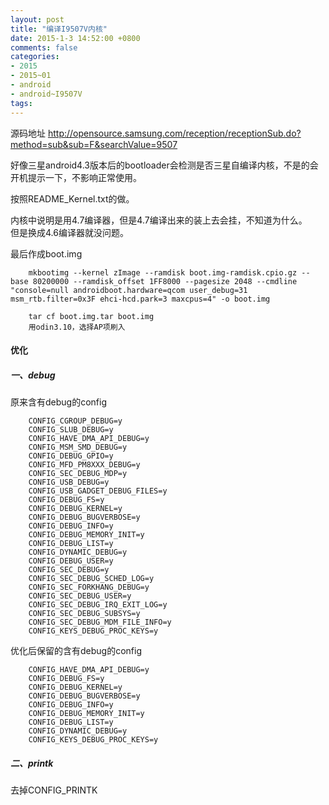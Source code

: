 ```yaml
---
layout: post
title: "编译I9507V内核"
date: 2015-1-3 14:52:00 +0800
comments: false
categories:
- 2015
- 2015~01
- android
- android~I9507V
tags:
---
```

源码地址 http://opensource.samsung.com/reception/receptionSub.do?method=sub&sub=F&searchValue=9507

好像三星android4.3版本后的bootloader会检测是否三星自编译内核，不是的会开机提示一下，不影响正常使用。

按照README_Kernel.txt的做。

内核中说明是用4.7编译器，但是4.7编译出来的装上去会挂，不知道为什么。  
但是换成4.6编译器就没问题。

最后作成boot.img
```
	mkbootimg --kernel zImage --ramdisk boot.img-ramdisk.cpio.gz --base 80200000 --ramdisk_offset 1FF8000 --pagesize 2048 --cmdline "console=null androidboot.hardware=qcom user_debug=31 msm_rtb.filter=0x3F ehci-hcd.park=3 maxcpus=4" -o boot.img

	tar cf boot.img.tar boot.img
	用odin3.10，选择AP项刷入
```

#### 优化

##### 一、debug
原来含有debug的config
```
	CONFIG_CGROUP_DEBUG=y
	CONFIG_SLUB_DEBUG=y
	CONFIG_HAVE_DMA_API_DEBUG=y
	CONFIG_MSM_SMD_DEBUG=y
	CONFIG_DEBUG_GPIO=y
	CONFIG_MFD_PM8XXX_DEBUG=y
	CONFIG_SEC_DEBUG_MDP=y
	CONFIG_USB_DEBUG=y
	CONFIG_USB_GADGET_DEBUG_FILES=y
	CONFIG_DEBUG_FS=y
	CONFIG_DEBUG_KERNEL=y
	CONFIG_DEBUG_BUGVERBOSE=y
	CONFIG_DEBUG_INFO=y
	CONFIG_DEBUG_MEMORY_INIT=y
	CONFIG_DEBUG_LIST=y
	CONFIG_DYNAMIC_DEBUG=y
	CONFIG_DEBUG_USER=y
	CONFIG_SEC_DEBUG=y
	CONFIG_SEC_DEBUG_SCHED_LOG=y
	CONFIG_SEC_FORKHANG_DEBUG=y
	CONFIG_SEC_DEBUG_USER=y
	CONFIG_SEC_DEBUG_IRQ_EXIT_LOG=y
	CONFIG_SEC_DEBUG_SUBSYS=y
	CONFIG_SEC_DEBUG_MDM_FILE_INFO=y
	CONFIG_KEYS_DEBUG_PROC_KEYS=y
```

优化后保留的含有debug的config

```
	CONFIG_HAVE_DMA_API_DEBUG=y
	CONFIG_DEBUG_FS=y
	CONFIG_DEBUG_KERNEL=y
	CONFIG_DEBUG_BUGVERBOSE=y
	CONFIG_DEBUG_INFO=y
	CONFIG_DEBUG_MEMORY_INIT=y
	CONFIG_DEBUG_LIST=y
	CONFIG_DYNAMIC_DEBUG=y
	CONFIG_KEYS_DEBUG_PROC_KEYS=y
```

##### 二、printk

去掉CONFIG_PRINTK


